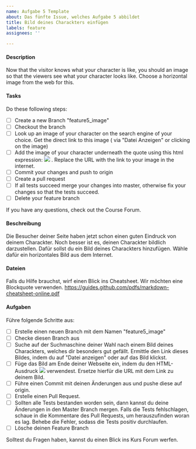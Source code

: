 ```yaml
---
name: Aufgabe 5 Template
about: Das fünfte Issue, welches Aufgabe 5 abbildet
title: Bild deines Charackters einfügen
labels: feature
assignees: ''

---
```


#### Description
Now that the visitor knows what your character is like, you should an image so that the viewers see what your character looks like. Choose a horizontal image from the web for this.

#### Tasks
Do these following steps:
- [ ] Create a new Branch "feature5_image"
- [ ] Checkout the branch
- [ ] Look up an image of your character on the search engine of your choice. Get the direct link to this image ( via "Datei Anzeigen" or clicking on the image)
- [ ] Add the image of your character underneath the quote using this html expression: <img src="URL" /> . Replace the URL with the link to your image in the internet.
- [ ] Commit your changes and push to origin
- [ ] Create a pull request
- [ ] If all tests succeed merge your changes into master, otherwise fix your changes so that the tests succeed.
- [ ] Delete your feature branch

If you have any questions, check out the Course Forum.

#### Beschreibung
Die Besucher deiner Seite haben jetzt schon einen guten Eindruck von deinem Charackter. Noch besser ist es, deinen Charackter bildlich darzustellen. Dafür sollst du ein Bild deines Charackters hinzufügen. Wähle dafür ein horizontales Bild aus dem Internet.

#### Dateien
Falls du Hilfe brauchst, wirf einen Blick ins Cheatsheet. Wir möchten eine Blockquote verwenden.
https://guides.github.com/pdfs/markdown-cheatsheet-online.pdf

#### Aufgaben
Führe folgende Schritte aus:
- [ ] Erstelle einen neuen Branch mit dem Namen "feature5_image"
- [ ] Checke diesen Branch aus
- [ ] Suche auf der Suchmaschine deiner Wahl nach einem Bild deines Charackters, welches dir besonders gut gefällt. Ermittle den Link dieses Bildes, indem du auf "Datei anzeigen" oder auf das Bild klickst.
- [ ] Füge das Bild am Ende deiner Webseite ein, indem du den HTML-Ausdruck __<img src="URL"/>__ verwendest. Ersetze hierfür die URL mit dem Link zu deinem Bild.
- [ ] Führe einen Commit mit deinen Änderungen aus und pushe diese auf origin.
- [ ] Erstelle einen Pull Request.
- [ ] Sollten alle Tests bestanden worden sein, dann kannst du deine Änderungen in den Master Branch mergen. Falls die Tests fehlschlagen, schaue in die Kommentare des Pull Requests, um herauszufinden woran es lag. Behebe die Fehler, sodass die Tests positiv durchlaufen.
- [ ] Lösche deinen Feature Branch

Solltest du Fragen haben, kannst du einen Blick ins Kurs Forum werfen.
